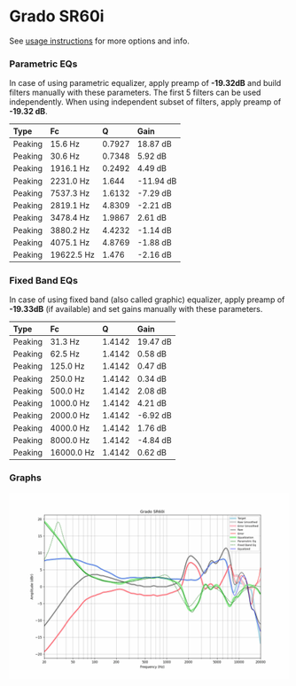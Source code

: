 # Grado SR60i
See [usage instructions](https://github.com/jaakkopasanen/AutoEq#usage) for more options and info.

### Parametric EQs
In case of using parametric equalizer, apply preamp of **-19.32dB** and build filters manually
with these parameters. The first 5 filters can be used independently.
When using independent subset of filters, apply preamp of **-19.32 dB**.

| Type    | Fc         |      Q | Gain      |
|:--------|:-----------|:-------|:----------|
| Peaking | 15.6 Hz    | 0.7927 | 18.87 dB  |
| Peaking | 30.6 Hz    | 0.7348 | 5.92 dB   |
| Peaking | 1916.1 Hz  | 0.2492 | 4.49 dB   |
| Peaking | 2231.0 Hz  | 1.644  | -11.94 dB |
| Peaking | 7537.3 Hz  | 1.6132 | -7.29 dB  |
| Peaking | 2819.1 Hz  | 4.8309 | -2.21 dB  |
| Peaking | 3478.4 Hz  | 1.9867 | 2.61 dB   |
| Peaking | 3880.2 Hz  | 4.4232 | -1.14 dB  |
| Peaking | 4075.1 Hz  | 4.8769 | -1.88 dB  |
| Peaking | 19622.5 Hz | 1.476  | -2.16 dB  |

### Fixed Band EQs
In case of using fixed band (also called graphic) equalizer, apply preamp of **-19.33dB**
(if available) and set gains manually with these parameters.

| Type    | Fc         |      Q | Gain     |
|:--------|:-----------|:-------|:---------|
| Peaking | 31.3 Hz    | 1.4142 | 19.47 dB |
| Peaking | 62.5 Hz    | 1.4142 | 0.58 dB  |
| Peaking | 125.0 Hz   | 1.4142 | 0.47 dB  |
| Peaking | 250.0 Hz   | 1.4142 | 0.34 dB  |
| Peaking | 500.0 Hz   | 1.4142 | 2.08 dB  |
| Peaking | 1000.0 Hz  | 1.4142 | 4.21 dB  |
| Peaking | 2000.0 Hz  | 1.4142 | -6.92 dB |
| Peaking | 4000.0 Hz  | 1.4142 | 1.76 dB  |
| Peaking | 8000.0 Hz  | 1.4142 | -4.84 dB |
| Peaking | 16000.0 Hz | 1.4142 | 0.62 dB  |

### Graphs
![](./Grado%20SR60i.png)